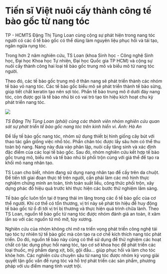 # Tiến sĩ Việt nuôi cấy thành công tế bào gốc từ nang tóc
TP - HCMTS Đặng Thị Tùng Loan cùng cộng sự phát hiện trong nang tóc người có các ổ tế bào gốc có thể dùng làm nguyên liệu phục hồi và tái tạo, ngăn ngừa rụng tóc.

Trong hơn 2 năm nghiên cứu, TS Loan (khoa Sinh học - Công nghệ Sinh học, Đại học Khoa học Tự nhiên, Đại học Quốc gia TP HCM) và cộng sự nuôi cấy thành công hai loại tế bào gốc trung mô và biểu mô từ nang tóc người.

Theo đó, các tế bào gốc trung mô ở thân nang sẽ phát triển thành các nhóm tế bào vỏ nang tóc. Các tế bào gốc biểu mô sẽ phát triển thành tế bào sừng, giúp tiết chất keratin tạo nên sợi tóc. Phần tế bào trung mô ở dưới đáy nang tóc, còn được gọi là tế bào nhú bì có vai trò tạo tín hiệu kích hoạt chu kỳ phát triển nang tóc.

![](https://i1-vnexpress.vnecdn.net/2023/09/16/Te-bao-goc-nang-toc-2-8394-1694855061.jpg?w=1020&h=0&q=100&dpr=1&fit=crop&s=gEtYB0SfKjruBoyUY9OGwQ)

*TS Đặng Thị Tùng Loan (phải) cùng các thành viên nhóm nghiên cứu quan sát sự phát triển tế bào gốc nang tóc trên kính hiển vi. Ảnh: Hà An*

Để lấy tế bào gốc nang tóc, nhóm sử dụng thiết bị hình giống cây bút với thao tác gần giống việc nhổ tóc. Phần chân tóc được lấy sâu hơn có thể thu toàn bộ nang. Nang này đưa vào phân lập, nuôi cấy tăng sinh và xác định đặc điểm của các loại tế bào gốc. Sau đó, nhóm nghiên cứu kết hợp tế bào gốc trung mô, biểu mô và tế bào nhú bì phối trộn cùng với giá thể để tạo ra khối mô nang nhân tạo.

TS Loan cho biết, nhóm đang sử dụng nang nhân tạo để cấy trên da chuột. Để tiến tới giai đoạn thực tế trên người, cần phải làm các mô hình thực nghiệm chứng minh an toàn, tính toán suất liều, công thức phối trộn, xây dựng phác đồ hiệu quả trước khi thực hiện các bước thử nghiệm lâm sàng.

Tế bào gốc luôn tồn tại ở trạng thái im lặng trong các ổ tế bào gốc của cơ thể người. Khi cơ thể có tổn thương, vị trí này sẽ phát tín hiệu để huy động tế bào gốc từ ổ đi tới vị trí bị thương và thực hiện quá trình chữa lành. Theo TS Loan, nguồn tế bào gốc từ nang tóc được nhóm đánh giá an toàn, ít xâm lấn so với các nguồn từ mô mỡ, tủy xương.

Nghiên cứu của nhóm không chỉ mở ra triển vọng phát triển công nghệ tái tạo tóc tự nhiên từ tế bào gốc mà còn tạo ra cơ chế kích thích nang tóc phát triển. Do đó, nguồn tế bào này cũng có thể sử dụng để thử nghiệm các hoạt chất có tác dụng phục hồi nang tóc, tạo cơ sở khoa học để phát triển các loại thuốc, mỹ phẩm dạng xịt, bôi, gội đầu... giúp phục hồi và làm cho tóc khỏe hơn. Các nghiên cứu chuyên sâu từ nang tóc được nhóm kỳ vọng giải quyết tận gốc vấn đề rụng tóc và hỗ trợ phát triển các sản phẩm, phương pháp với ưu điểm mang tính vượt trội.
